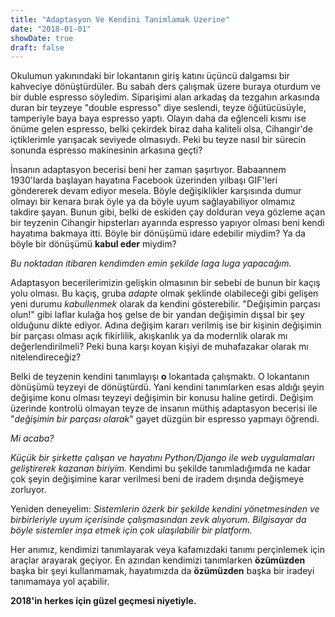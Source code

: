 ```yaml
---
title: "Adaptasyon Ve Kendini Tanimlamak Uzerine"
date: "2018-01-01"
showDate: true
draft: false
---
```


Okulumun yakınındaki bir lokantanın giriş katını üçüncü dalgamsı bir kahveciye dönüştürdüler. Bu sabah ders çalışmak üzere buraya oturdum ve bir duble espresso söyledim. Siparişimi alan arkadaş da tezgahın arkasında duran bir teyzeye "double espresso" diye seslendi, teyze öğütücüsüyle, tamperiyle baya baya espresso yaptı. Olayın daha da eğlenceli kısmı ise önüme gelen espresso, belki çekirdek biraz daha kaliteli olsa, Cihangir'de içtiklerimle yarışacak seviyede olmasıydı. Peki bu teyze nasıl bir sürecin sonunda espresso makinesinin arkasına geçti?

İnsanın adaptasyon becerisi beni her zaman şaşırtıyor. Babaannem 1930'larda başlayan hayatına Facebook üzerinden yılbaşı GIF'leri göndererek devam ediyor mesela. Böyle değişiklikler karşısında dumur olmayı bir kenara bırak öyle ya da böyle uyum sağlayabiliyor olmamız takdire şayan. Bunun gibi, belki de eskiden çay dolduran veya gözleme açan bir teyzenin Cihangir hipsterları ayarında espresso yapıyor olması beni kendi hayatıma bakmaya itti. Böyle bir dönüşümü idare edebilir miydim? Ya da böyle bir dönüşümü **kabul eder** miydim?

*Bu noktadan itibaren kendimden emin şekilde laga luga yapacağım.*

Adaptasyon becerilerimizin gelişkin olmasının bir sebebi de bunun bir kaçış yolu olması. Bu kaçış, gruba *adapte* olmak şeklinde olabileceği gibi gelişen yeni durumu *kabullenmek* olarak da kendini gösterebilir. "Değişimin parçası olun!" gibi laflar kulağa hoş gelse de bir yandan değişimin dışsal bir şey olduğunu dikte ediyor. Adına değişim kararı verilmiş ise bir kişinin değişimin bir parçası olması açık fikirlilik, akışkanlık ya da modernlik olarak mı değerlendirilmeli? Peki buna karşı koyan kişiyi de muhafazakar olarak mı nitelendireceğiz?

Belki de teyzenin kendini tanımlayışı **o** lokantada çalışmaktı. O lokantanın dönüşümü teyzeyi de dönüştürdü. Yani kendini tanımlarken esas aldığı şeyin değişime konu olması teyzeyi değişimin bir konusu haline getirdi. Değişim üzerinde kontrolü olmayan teyze de insanın müthiş adaptasyon becerisi ile "_değişimin bir parçası olarak_" gayet düzgün bir espresso yapmayı öğrendi.

*Mi acaba?*

_Küçük bir şirkette çalışan ve hayatını Python/Django ile web uygulamaları geliştirerek kazanan biriyim._ Kendimi bu şekilde tanımladığımda ne kadar çok şeyin değişimine karar verilmesi beni de iradem dışında değişmeye zorluyor.

Yeniden deneyelim: _Sistemlerin özerk bir şekilde kendini yönetmesinden ve birbirleriyle uyum içerisinde çalışmasından zevk alıyorum. Bilgisayar da böyle sistemler inşa etmek için çok ulaşılabilir bir platform._

Her anımız, kendimizi tanımlayarak veya kafamızdaki tanımı perçinlemek için araçlar arayarak geçiyor. En azından kendimizi tanımlarken **özümüzden** başka bir şeyi kullanmamak, hayatımızda da **özümüzden** başka bir iradeyi tanımamaya yol açabilir.

**2018'in herkes için güzel geçmesi niyetiyle.**
